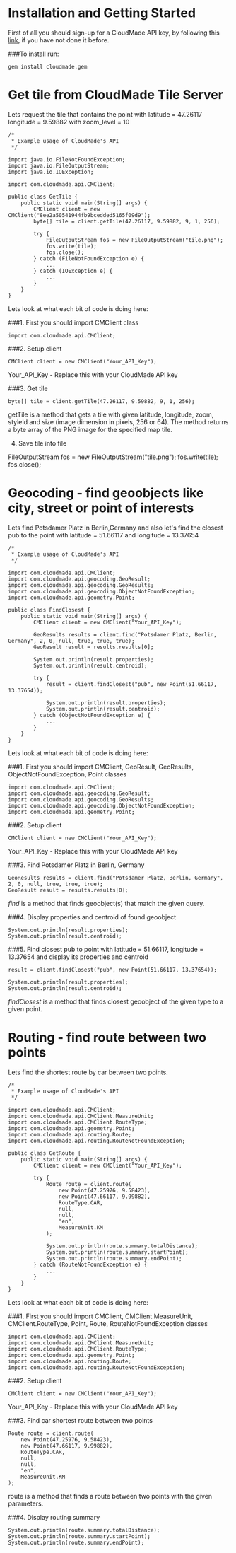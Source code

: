 Installation and Getting Started
=============

First of all you should sign-up for a CloudMade API key, by following this [link][], if you have not done it before.

###To install run:

	gem install cloudmade.gem



Get tile from CloudMade Tile Server
=============

Lets request the tile that contains the point with latitude = 47.26117 longitude = 9.59882 with zoom_level = 10

	/*
	 * Example usage of CloudMade's API
	 */

	import java.io.FileNotFoundException;
	import java.io.FileOutputStream;
	import java.io.IOException;

	import com.cloudmade.api.CMClient;

	public class GetTile {
	    public static void main(String[] args) {
	        CMClient client = new CMClient("8ee2a50541944fb9bcedded5165f09d9");
	        byte[] tile = client.getTile(47.26117, 9.59882, 9, 1, 256);

	        try {
	            FileOutputStream fos = new FileOutputStream("tile.png");
	            fos.write(tile);
	            fos.close();
	        } catch (FileNotFoundException e) {
	            ...
	        } catch (IOException e) {
	            ...
	        }
	    }
	}
Lets look at what each bit of code is doing here:

###1. First you should import CMClient class

	import com.cloudmade.api.CMClient;
###2. Setup client

	CMClient client = new CMClient("Your_API_Key");
Your_API_Key - Replace this with your CloudMade API key

###3. Get tile

	byte[] tile = client.getTile(47.26117, 9.59882, 9, 1, 256);
getTile is a method that gets a tile with given latitude, longitude, zoom, styleId and size (image dimension in pixels, 256 or 64). The method returns a byte array of the PNG image for the specified map tile.

4. Save tile into file

FileOutputStream fos = new FileOutputStream("tile.png");
fos.write(tile);
fos.close();

Geocoding - find geoobjects like city, street or point of interests
=============

Lets find Potsdamer Platz in Berlin,Germany and also let's find the closest pub to the point with latitude = 51.66117 and longitude = 13.37654

	/*
	 * Example usage of CloudMade's API
	 */

	import com.cloudmade.api.CMClient;
	import com.cloudmade.api.geocoding.GeoResult;
	import com.cloudmade.api.geocoding.GeoResults;
	import com.cloudmade.api.geocoding.ObjectNotFoundException;
	import com.cloudmade.api.geometry.Point;

	public class FindClosest {
	    public static void main(String[] args) {
	        CMClient client = new CMClient("Your_API_Key");

	        GeoResults results = client.find("Potsdamer Platz, Berlin, Germany", 2, 0, null, true, true, true);
	        GeoResult result = results.results[0];

	        System.out.println(result.properties);
	        System.out.println(result.centroid);

	        try {
	            result = client.findClosest("pub", new Point(51.66117, 13.37654));

	            System.out.println(result.properties);
	            System.out.println(result.centroid);
	        } catch (ObjectNotFoundException e) {
	            ...
	        }
	    }
	}
Lets look at what each bit of code is doing here:

###1. First you should import CMClient, GeoResult, GeoResults, ObjectNotFoundException, Point classes

	import com.cloudmade.api.CMClient;
	import com.cloudmade.api.geocoding.GeoResult;
	import com.cloudmade.api.geocoding.GeoResults;
	import com.cloudmade.api.geocoding.ObjectNotFoundException;
	import com.cloudmade.api.geometry.Point;
###2. Setup client

	CMClient client = new CMClient("Your_API_Key");
Your_API_Key - Replace this with your CloudMade API key

###3. Find Potsdamer Platz in Berlin, Germany

	GeoResults results = client.find("Potsdamer Platz, Berlin, Germany", 2, 0, null, true, true, true);
	GeoResult result = results.results[0];
_find_ is a method that finds geoobject(s) that match the given query.

###4. Display properties and centroid of found geoobject

	System.out.println(result.properties);
	System.out.println(result.centroid);
###5. Find closest pub to point with latitude = 51.66117, longitude = 13.37654 and display its properties and centroid

	result = client.findClosest("pub", new Point(51.66117, 13.37654));

	System.out.println(result.properties);
	System.out.println(result.centroid);
_findClosest_ is a method that finds closest geoobject of the given type to a given point.

Routing - find route between two points
=============

Lets find the shortest route by car between two points.

	/*
	 * Example usage of CloudMade's API
	 */

	import com.cloudmade.api.CMClient;
	import com.cloudmade.api.CMClient.MeasureUnit;
	import com.cloudmade.api.CMClient.RouteType;
	import com.cloudmade.api.geometry.Point;
	import com.cloudmade.api.routing.Route;
	import com.cloudmade.api.routing.RouteNotFoundException;

	public class GetRoute {
	    public static void main(String[] args) {
	        CMClient client = new CMClient("Your_API_Key");

	        try {
	            Route route = client.route(
	                new Point(47.25976, 9.58423),
	                new Point(47.66117, 9.99882),
	                RouteType.CAR,
	                null,
	                null,
	                "en",
	                MeasureUnit.KM
	            );

	            System.out.println(route.summary.totalDistance);
	            System.out.println(route.summary.startPoint);
	            System.out.println(route.summary.endPoint);
	        } catch (RouteNotFoundException e) {
	            ...
	        }
	    }
	}
Lets look at what each bit of code is doing here:

###1. First you should import CMClient, CMClient.MeasureUnit, CMClient.RouteType, Point, Route, RouteNotFoundException classes

	import com.cloudmade.api.CMClient;
	import com.cloudmade.api.CMClient.MeasureUnit;
	import com.cloudmade.api.CMClient.RouteType;
	import com.cloudmade.api.geometry.Point;
	import com.cloudmade.api.routing.Route;
	import com.cloudmade.api.routing.RouteNotFoundException;
###2. Setup client

	CMClient client = new CMClient("Your_API_Key");
Your_API_Key - Replace this with your CloudMade API key

###3. Find car shortest route between two points

	Route route = client.route(
	    new Point(47.25976, 9.58423),
	    new Point(47.66117, 9.99882),
	    RouteType.CAR,
	    null,
	    null,
	    "en",
	    MeasureUnit.KM
	);
route is a method that finds a route between two points with the given parameters.

###4. Display routing summary

	System.out.println(route.summary.totalDistance);
	System.out.println(route.summary.startPoint);
	System.out.println(route.summary.endPoint);

[link]: http://account.cloudmade.com/register
